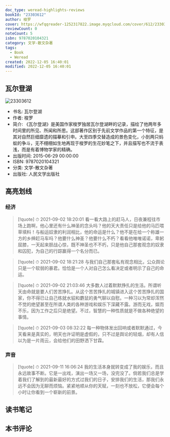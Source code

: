 ```yaml
---
doc_type: weread-highlights-reviews
bookId: "23303612"
author: 梭罗
cover: https://wfqqreader-1252317822.image.myqcloud.com/cover/612/23303612/t7_23303612.jpg
reviewCount: 0
noteCount: 5
isbn: 9787020104321
category: 文学-散文杂著
tags:
  - Book
  - Weread
created: 2022-12-05 16:40:01
modified: 2022-12-05 16:40:01
---
```


## 瓦尔登湖

![23303612](https://wfqqreader-1252317822.image.myqcloud.com/cover/612/23303612/t7_23303612.jpg)
- 书名: 瓦尔登湖
- 作者: 梭罗
- 简介: 《瓦尔登湖》是美国作家梭罗独居瓦尔登湖畔的记录，描绘了他两年多时间里的所见、所闻和所思。这部著作区别于先前文学作品的第一个特征，是其对自然巨细靡遗的描摹和引申。大至四季交替造成的景色变化，小到两只蚂蚁的争斗，无不栩栩如生地再现于梭罗的生花妙笔之下，并且描写也不流于表浅，而是有着博物学家的精确。
- 出版时间: 2015-06-29 00:00:00
- ISBN: 9787020104321
- 分类: 文学-散文杂著
- 出版社: 人民文学出版社

## 高亮划线

### 经济


> [!quote] ⏱ 2021-09-02 18:20:01
> 看一看大路上的赶马人，日夜兼程往市场上跑啊，他心里还有什么神圣的念头吗？他的天大责任只是给他的马匹喂草填料！与船运奴隶的利润相比，他的命运是什么？他不是在给一个称雄一方的乡绅赶马车吗？他要什么神圣？他要什么不朽？看看他唯唯诺诺，卑躬屈膝，一天起来胆战心惊，既不神圣也不不朽，只是他自己那套观念的奴隶和囚犯，为自己的行踪赢得一个名分而已。
 


> [!quote] ⏱ 2021-09-02 18:21:28
> 与我们自己那套私有观念相比，公众舆论只是一个软弱的暴君。恰恰是一个人对自己怎么看决定或者明示了自己的命运。
 


> [!quote] ⏱ 2021-09-02 21:03:46
> 大多数人过着默默挣扎的生活。所谓听天由命就是要人们苦苦挣扎。从这个苦苦挣扎的城镇进入这个苦苦挣扎的国家，你不得已让自己练就水貂和麝鼠的勇气聊以自慰。一种习以为常却浑然不觉的绝望甚至在所谓人类的各种游戏和娱乐下深藏不露。游而无戏，娱而不乐，因为工作之后只是绝望。不过，智慧的一种性质就是不做各种绝望的事情。
 


> [!quote] ⏱ 2021-09-03 08:32:22
> 每一种物体发出回响或者默默通过，今天看来是真实的，明天也许证明是虚假的，只不过是舆论的轻烟，却有人信以为是一片雨云，会给他们的田野洒下甘霖。
 


### 声音


> [!quote] ⏱ 2021-09-11 16:06:24
> 我的生活本身就转变成了我的娱乐，而且永远故事不断。它是一出戏，演出一场又一场，没完没了。倘若我们总是学着我们了解到的最新最好的方式过我们的日子，安排我们的生活，那我们永远不会因为无聊而烦恼。紧紧地顺从你的天赋，一刻也不放松，它便会每个小时让你看到一个崭新的前景。
 



## 读书笔记


## 本书评论

